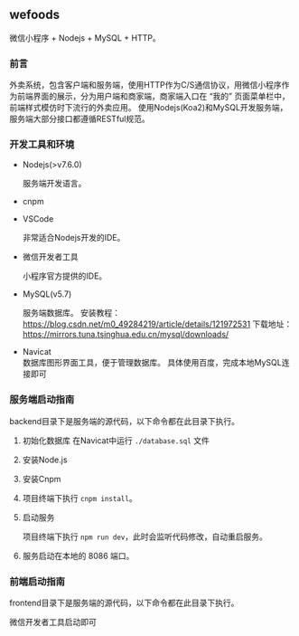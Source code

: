 ## wefoods

微信小程序 + Nodejs + MySQL + HTTP。

### 前言

外卖系统，包含客户端和服务端，使用HTTP作为C/S通信协议，用微信小程序作为前端界面的展示，分为用户端和商家端，商家端入口在 “我的” 页面菜单栏中，前端样式模仿时下流行的外卖应用。
使用Nodejs(Koa2)和MySQL开发服务端，服务端大部分接口都遵循RESTful规范。


### 开发工具和环境

- Nodejs(>v7.6.0)  

    服务端开发语言。

- cnpm

- VSCode 		  

    非常适合Nodejs开发的IDE。

- 微信开发者工具   

    小程序官方提供的IDE。

- MySQL(v5.7)		

    服务端数据库。
    安装教程：https://blog.csdn.net/m0_49284219/article/details/121972531
    下载地址：https://mirrors.tuna.tsinghua.edu.cn/mysql/downloads/
- Navicat			
    数据库图形界面工具，便于管理数据库。
    具体使用百度，完成本地MySQL连接即可

### 服务端启动指南

backend目录下是服务端的源代码，以下命令都在此目录下执行。

1. 初始化数据库
  在Navicat中运行 `./database.sql` 文件
    
1. 安装Node.js
2. 安装Cnpm
3. 项目终端下执行 `cnpm install`。
4. 启动服务

   项目终端下执行 `npm run dev`，此时会监听代码修改，自动重启服务。

5. 服务启动在本地的 8086 端口。


### 前端启动指南

frontend目录下是服务端的源代码，以下命令都在此目录下执行。

微信开发者工具启动即可
